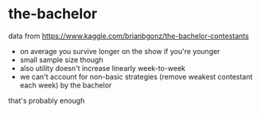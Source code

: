 # the-bachelor

data from https://www.kaggle.com/brianbgonz/the-bachelor-contestants

- on average you survive longer on the show if you're younger
- small sample size though
- also utility doesn't increase linearly week-to-week
- we can't account for non-basic strategies (remove weakest contestant each week) by the bachelor

that's probably enough

